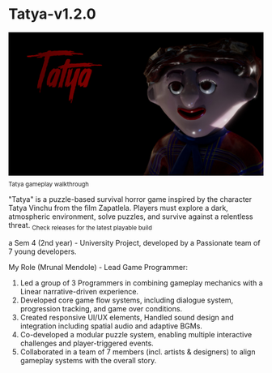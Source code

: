 # Tatya-v1.2.0
[![Tatya Gameplay](main-menu-final.png)](https://youtu.be/U2wNdQzi_rE?si=JXLUSEoBi4uBGMIE)
<sub> Tatya gameplay walkthrough </sub>

"Tatya" is a puzzle-based survival horror game inspired by the character Tatya Vinchu from the film Zapatlela. Players must explore a dark, atmospheric environment, solve puzzles, and survive against a relentless threat.
<sub> Check releases for the latest playable build </sub>

a Sem 4 (2nd year) - University Project, developed by a Passionate team of 7 young developers.

My Role (Mrunal Mendole) - Lead Game Programmer:
1) Led a group of 3 Programmers in combining gameplay mechanics with a Linear narrative-driven experience.
2) Developed core game flow systems, including dialogue system, progression tracking, and game over conditions.
3) Created responsive UI/UX elements, Handled sound design and integration including spatial audio and adaptive BGMs.
4) Co-developed a modular puzzle system, enabling multiple interactive challenges and player-triggered events.
5) Collaborated in a team of 7 members (incl. artists & designers) to align gameplay systems with the overall story.
